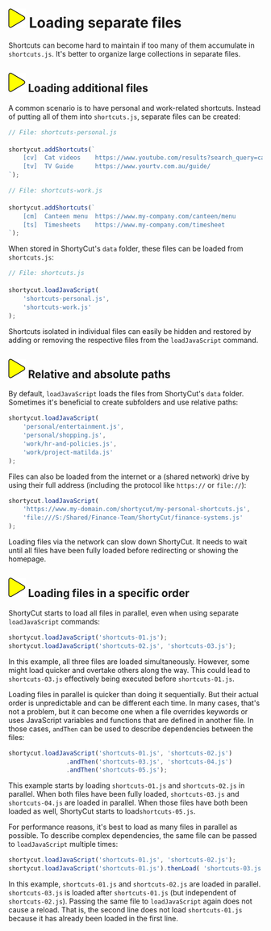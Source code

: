 # ![](img/arrow.svg) Loading separate files

Shortcuts can become hard to maintain if too many of them accumulate in `shortcuts.js`. It's better to organize large collections in separate files.

## ![](img/arrow.svg) Loading additional files

A common scenario is to have personal and work-related shortcuts. Instead of putting all of them into `shortcuts.js`, separate files can be created:


```javascript
// File: shortcuts-personal.js

shortycut.addShortcuts(`
    [cv]  Cat videos    https://www.youtube.com/results?search_query=cats
    [tv]  TV Guide      https://www.yourtv.com.au/guide/
`);
```

```javascript
// File: shortcuts-work.js

shortycut.addShortcuts(`
    [cm]  Canteen menu  https://www.my-company.com/canteen/menu
    [ts]  Timesheets    https://www.my-company.com/timesheet
`);
```

When stored in ShortyCut's `data` folder, these files can be loaded from `shortcuts.js`:

```javascript
// File: shortcuts.js

shortycut.loadJavaScript(
    'shortcuts-personal.js',
    'shortcuts-work.js'
);
```

Shortcuts isolated in individual files can easily be hidden and restored by adding or removing the respective files from the `loadJavaScript` command.

## ![](img/arrow.svg) Relative and absolute paths

By default, `loadJavaScript` loads the files from ShortyCut's `data` folder. Sometimes it's beneficial to create subfolders and use relative paths:

```javascript
shortycut.loadJavaScript(
    'personal/entertainment.js',
    'personal/shopping.js',
    'work/hr-and-policies.js',
    'work/project-matilda.js'
);
```

Files can also be loaded from the internet or a (shared network) drive by using their full address (including the protocol like `https://` or `file://`):

```javascript
shortycut.loadJavaScript(
    'https://www.my-domain.com/shortycut/my-personal-shortcuts.js',
    'file:///S:/Shared/Finance-Team/ShortyCut/finance-systems.js'
);
```

Loading files via the network can slow down ShortyCut. It needs to wait until all files have been fully loaded before redirecting or showing the homepage.

## ![](img/arrow.svg) Loading files in a specific order

ShortyCut starts to load all files in parallel, even when using separate `loadJavaScript` commands:

```javascript
shortycut.loadJavaScript('shortcuts-01.js');
shortycut.loadJavaScript('shortcuts-02.js', 'shortcuts-03.js');
```

In this example, all three files are loaded simultaneously. However, some might load quicker and overtake others along the way. This could lead to `shortcuts-03.js` effectively being executed before `shortcuts-01.js`.

Loading files in parallel is quicker than doing it sequentially. But their actual order is unpredictable and can be different each time. In many cases, that's not a problem, but it can become one when a file overrides keywords or uses JavaScript variables and functions that are defined in another file. In those cases, `andThen` can be used to describe dependencies between the files:

```javascript
shortycut.loadJavaScript('shortcuts-01.js', 'shortcuts-02.js')
                .andThen('shortcuts-03.js', 'shortcuts-04.js')
                .andThen('shortcuts-05.js');
```

This example starts by loading `shortcuts-01.js` and `shortcuts-02.js` in parallel. When both files have been fully loaded, `shortcuts-03.js` and `shortcuts-04.js` are loaded in parallel. When those files have both been loaded as well, ShortyCut starts to load`shortcuts-05.js`.

For performance reasons, it's best to load as many files in parallel as possible. To describe complex dependencies, the same file can be passed to `loadJavaScript` multiple times:

```javascript
shortycut.loadJavaScript('shortcuts-01.js', 'shortcuts-02.js');
shortycut.loadJavaScript('shortcuts-01.js').thenLoad( 'shortcuts-03.js');
```

In this example, `shortcuts-01.js` and `shortcuts-02.js` are loaded in parallel. `shortcuts-03.js` is loaded after `shortcuts-01.js` (but independent of `shortcuts-02.js`). Passing the same file to `loadJavaScript` again does not cause a reload. That is, the second line does not load `shortcuts-01.js` because it has already been loaded in the first line.
